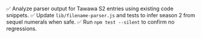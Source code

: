 ✅ Analyze parser output for Tawawa S2 entries using existing code snippets.
✅ Update `lib/filename-parser.js` and tests to infer season 2 from sequel numerals when safe.
✅ Run `npm test --silent` to confirm no regressions.